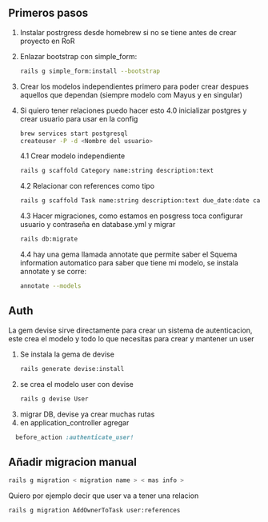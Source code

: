 ## Primeros pasos

1.  Instalar postrgress desde homebrew si no se tiene antes de crear proyecto en RoR

2.  Enlazar bootstrap con simple_form:

    ```zsh
    rails g simple_form:install --bootstrap
    ```

3.  Crear los modelos independientes primero para poder crear despues aquellos que dependan (siempre modelo com Mayus y en singular)

4.  Si quiero tener relaciones puedo hacer esto
    4.0 inicializar postgres y crear usuario para usar en la config

    ```zsh
    brew services start postgresql
    createuser -P -d <Nombre del usuario>
    ```

    4.1 Crear modelo independiente

    ```zsh
    rails g scaffold Category name:string description:text
    ```

    4.2 Relacionar con references como tipo

    ```zsh
    rails g scaffold Task name:string description:text due_date:date category:references
    ```

    4.3 Hacer migraciones, como estamos en posgress toca configurar usuario y contraseña en database.yml y migrar

    ```zsh
    rails db:migrate
    ```

    4.4 hay una gema llamada annotate que permite saber el Squema information automatico para saber que tiene mi modelo, se instala annotate y se corre:

    ```zsh
    annotate --models
    ```

## Auth

La gem devise sirve directamente para crear un sistema de autenticacion, este crea el modelo y todo lo que necesitas para crear y mantener un user

1. Se instala la gema de devise
   ```zsh
   rails generate devise:install
   ```
2. se crea el modelo user con devise
   ```zsh
   rails g devise User
   ```
3. migrar DB, devise ya crear muchas rutas
4. en application_controller agregar

```ruby
  before_action :authenticate_user!
```

## Añadir migracion manual

```zsh
rails g migration < migration name > < mas info >
```

Quiero por ejemplo decir que user va a tener una relacion

```zsh
rails g migration AddOwnerToTask user:references
```

